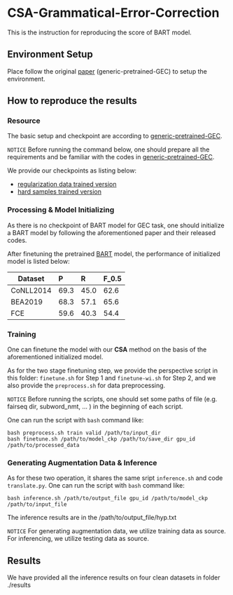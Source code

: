 # CSA-Grammatical-Error-Correction
This is the instruction for reproducing the score of BART model.

## Environment Setup
Place follow the original [paper](https://github.com/Katsumata420/generic-pretrained-GEC/tree/master/BART-GEC) (generic-pretrained-GEC) to setup the environment.

## How to reproduce the results
### Resource
The basic setup and checkpoint are according to [generic-pretrained-GEC](https://github.com/Katsumata420/generic-pretrained-GEC/tree/master/BART-GEC).

`NOTICE`
Before running the command below, one should prepare all the requirements and be familiar with the codes in [generic-pretrained-GEC](https://github.com/Katsumata420/generic-pretrained-GEC/tree/master/BART-GEC).

We provide our checkpoints as listing below:
 - [regularization data trained version]()
 - [hard samples trained version]()


### Processing & Model Initializing
As there is no checkpoint of BART model for GEC task, one should initialize a BART model by following the aforementioned paper and their released codes.

After finetuning the pretrained [BART](https://dl.fbaipublicfiles.com/fairseq/models/bart.large.tar.gz) model, the performance of initialized model is listed below:

|   Dataset   | P    | R    | F_0.5 
| ---- | :---- | :---- | :----  
| CoNLL2014| 69.3 | 45.0 | 62.6 
| BEA2019 |68.3 | 57.1 |65.6
| FCE | 59.6 | 40.3 | 54.4

### Training
One can finetune the model with our **CSA** method on the basis of the aforementioned initialized model.

As for the two stage finetuning step, we provide the perspective script in this folder: `finetune.sh` for Step 1 and `finetune-wi.sh` for Step 2, and we also provide the `preprocess.sh` for data preprocessing.

`NOTICE` Before running the scripts, one should set some paths of file (e.g. fairseq dir, subword_nmt, ... ) in the beginning of each script.

One can run the script with `bash` command like:
```
bash preprocess.sh train valid /path/to/input_dir
bash finetune.sh /path/to/model_ckp /path/to/save_dir gpu_id /path/to/processed_data 
```
### Generating Augmentation Data & Inference
As for these two operation, it shares the same sript `inference.sh` and code `translate.py`.
One can run the script with `bash` command like:
```
bash inference.sh /path/to/output_file gpu_id /path/to/model_ckp /path/to/input_file
```

The inference results are in the /path/to/output_file/hyp.txt

`NOTICE`
For generating augmentation data, we utilize training data as source. 
For inferencing, we utilize testing data as source.

## Results
We have provided all the inference results on four clean datasets in folder ./results







